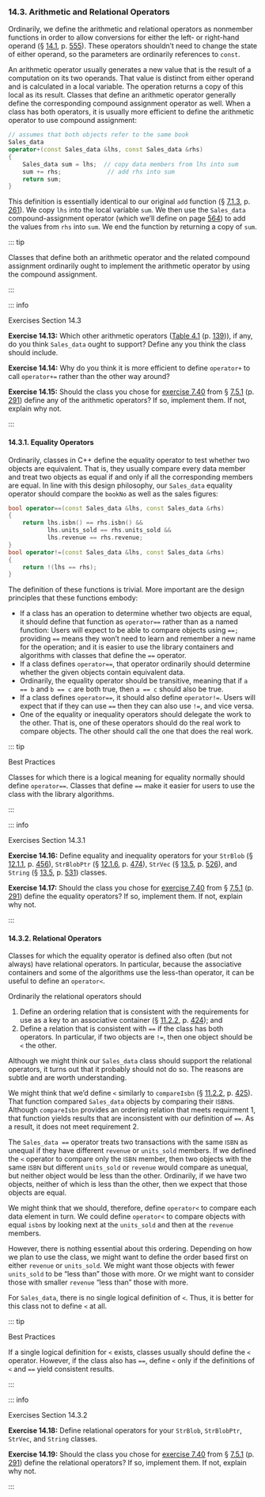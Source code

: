 <h3 id="filepos3595833">14.3. Arithmetic and Relational Operators</h3>
<p>Ordinarily, we define the arithmetic and relational operators as nonmember functions in order to allow conversions for either the left- or right-hand operand (§ <a href="130-14.1._basic_concepts.html#filepos3549336">14.1</a>, p. <a href="130-14.1._basic_concepts.html#filepos3549336">555</a>). These operators shouldn’t need to change the state of either operand, so the parameters are ordinarily references to <code>const</code>.</p>
<p>An arithmetic operator usually generates a new value that is the result of a computation on its two operands. That value is distinct from either operand and is calculated in a local variable. The operation returns a copy of this local as its result. Classes that define an arithmetic operator generally define the corresponding compound assignment operator as well. When a class has both operators, it is usually more efficient to define the arithmetic operator to use compound assignment:</p>

```c++
// assumes that both objects refer to the same book
Sales_data
operator+(const Sales_data &lhs, const Sales_data &rhs)
{
    Sales_data sum = lhs;  // copy data members from lhs into sum
    sum += rhs;             // add rhs into sum
    return sum;
}
```

<p>This definition is essentially identical to our original <code>add</code> function (§ <a href="073-7.1._defining_abstract_data_types.html#filepos1792181">7.1.3</a>, p. <a href="073-7.1._defining_abstract_data_types.html#filepos1792181">261</a>). We copy <code>lhs</code> into the local variable <code>sum</code>. We then use the <code>Sales_data</code> compound-assignment operator (which we’ll define on page <a href="133-14.4._assignment_operators.html#filepos3616357">564</a>) to add the values from <code>rhs</code> into <code>sum</code>. We end the function by returning a copy of <code>sum</code>.</p>

::: tip
<a id="filepos3599248"></a>
<p>Classes that define both an arithmetic operator and the related compound assignment ordinarily ought to implement the arithmetic operator by using the compound assignment.</p>
:::

::: info
<p>Exercises Section 14.3</p>
<p><strong>Exercise 14.13:</strong> Which other arithmetic operators (<a href="040-4.2._arithmetic_operators.html#filepos1028961">Table 4.1</a> (p. <a href="040-4.2._arithmetic_operators.html#filepos1028961">139</a>)), if any, do you think <code>Sales_data</code> ought to support? Define any you think the class should include.</p>
<p><strong>Exercise 14.14:</strong> Why do you think it is more efficient to define <code>operator+</code> to call <code>operator+=</code> rather than the other way around?</p>
<p><strong>Exercise 14.15:</strong> Should the class you chose for <a href="077-7.5._constructors_revisited.html#filepos1972067">exercise 7.40</a> from § <a href="077-7.5._constructors_revisited.html#filepos1953073">7.5.1</a> (p. <a href="077-7.5._constructors_revisited.html#filepos1953073">291</a>) define any of the arithmetic operators? If so, implement them. If not, explain why not.</p>
:::

<h4 id="filepos3601039">14.3.1. Equality Operators</h4>
<Badge type="info" text="Fundamental" />
<p>Ordinarily, classes in C++ define the equality operator to test whether two objects are equivalent. That is, they usually compare every data member and treat two objects as equal if and only if all the corresponding members are equal. In line with this design philosophy, our <code>Sales_data</code> equality operator should compare the <code>bookNo</code> as well as the sales figures:</p>

```c++
bool operator==(const Sales_data &lhs, const Sales_data &rhs)
{
    return lhs.isbn() == rhs.isbn() &&
           lhs.units_sold == rhs.units_sold &&
           lhs.revenue == rhs.revenue;
}
bool operator!=(const Sales_data &lhs, const Sales_data &rhs)
{
    return !(lhs == rhs);
}
```

<p>The definition of these functions is trivial. More important are the design principles that these functions embody:</p>
<ul>
    <li>If a class has an operation to determine whether two objects are equal, it should define that function as <code>operator==</code> rather than as a named function: Users will expect to be able to compare objects using <code>==;</code> providing <code>==</code> means they won’t need to learn and remember a new name for the operation; and it is easier to use the library containers and algorithms with classes that define the <code>==</code> operator.</li>
    <li>If a class defines <code>operator==</code>, that operator ordinarily should determine whether the given objects contain equivalent data.</li>
    <li><a id="filepos3603798"></a>Ordinarily, the equality operator should be transitive, meaning that if <code>a == b</code> and <code>b == c</code> are both true, then <code>a == c</code> should also be true.</li>
    <li>If a class defines <code>operator==</code>, it should also define <code>operator!=</code>. Users will expect that if they can use <code>==</code> then they can also use <code>!=</code>, and vice versa.</li>
    <li>One of the equality or inequality operators should delegate the work to the other. That is, one of these operators should do the real work to compare objects. The other should call the one that does the real work.</li>
</ul>

::: tip
<p>Best Practices</p>
<p>Classes for which there is a logical meaning for equality normally should define <code>operator==</code>. Classes that define <code>==</code> make it easier for users to use the class with the library algorithms.</p>
:::

::: info
<p>Exercises Section 14.3.1</p>
<p><strong>Exercise 14.16:</strong> Define equality and inequality operators for your <code>StrBlob</code> (§ <a href="114-12.1._dynamic_memory_and_smart_pointers.html#filepos2907541">12.1.1</a>, p. <a href="114-12.1._dynamic_memory_and_smart_pointers.html#filepos2907541">456</a>), <code>StrBlobPtr</code> (§ <a href="114-12.1._dynamic_memory_and_smart_pointers.html#filepos3062321">12.1.6</a>, p. <a href="114-12.1._dynamic_memory_and_smart_pointers.html#filepos3062321">474</a>), <code>StrVec</code> (§ <a href="125-13.5._classes_that_manage_dynamic_memory.html#filepos3380687">13.5</a>, p. <a href="125-13.5._classes_that_manage_dynamic_memory.html#filepos3380687">526</a>), and <code>String</code> (§ <a href="125-13.5._classes_that_manage_dynamic_memory.html#filepos3380687">13.5</a>, p. <a href="125-13.5._classes_that_manage_dynamic_memory.html#filepos3380687">531</a>) classes.</p>
<p><strong>Exercise 14.17:</strong> Should the class you chose for <a href="077-7.5._constructors_revisited.html#filepos1972067">exercise 7.40</a> from § <a href="077-7.5._constructors_revisited.html#filepos1953073">7.5.1</a> (p. <a href="077-7.5._constructors_revisited.html#filepos1953073">291</a>) define the equality operators? If so, implement them. If not, explain why not.</p>
:::

<h4 id="filepos3607012">14.3.2. Relational Operators</h4>
<Badge type="info" text="Fundamental" />
<p>Classes for which the equality operator is defined also often (but not always) have relational operators. In particular, because the associative containers and some of the algorithms use the less-than operator, it can be useful to define an <code>operator&lt;</code>.</p>
<p>Ordinarily the relational operators should</p>
<ol>
    <li>Define an ordering relation that is consistent with the requirements for use as a key to an associative container (§ <a href="108-11.2._overview_of_the_associative_containers.html#filepos2751456">11.2.2</a>, p. <a href="108-11.2._overview_of_the_associative_containers.html#filepos2751456">424</a>); and</li>
    <li>Define a relation that is consistent with <code>==</code> if the class has both operators. In particular, if two objects are <code>!=</code>, then one object should be <code>&lt;</code> the other.</li>
</ol>

<Badge type="warning" text="Tricky" />
<p>Although we might think our <code>Sales_data</code> class should support the relational operators, it turns out that it probably should not do so. The reasons are subtle and are worth understanding.</p>
<p>We might think that we’d define <code>&lt;</code> similarly to <code>compareIsbn</code> (§ <a href="108-11.2._overview_of_the_associative_containers.html#filepos2751456">11.2.2</a>, p. <a href="108-11.2._overview_of_the_associative_containers.html#filepos2751456">425</a>). That function compared <code>Sales_data</code> objects by comparing their <small>ISBN</small>s. Although <code>compareIsbn</code> provides an ordering relation that meets requirment 1, that function yields results that are inconsistent with our definition of <code>==</code>. As a result, it does not meet requirement 2.</p>
<p>The <code>Sales_data ==</code> operator treats two transactions with the same <small>ISBN</small> as unequal if they have different <code>revenue</code> or <code>units_sold</code> members. If we defined <a id="filepos3609993"></a>the <code>&lt;</code> operator to compare only the <small>ISBN</small> member, then two objects with the same <small>ISBN</small> but different <code>units_sold</code> or <code>revenue</code> would compare as unequal, but neither object would be less than the other. Ordinarily, if we have two objects, neither of which is less than the other, then we expect that those objects are equal.</p>
<p>We might think that we should, therefore, define <code>operator&lt;</code> to compare each data element in turn. We could define <code>operator&lt;</code> to compare objects with equal <code>isbn</code>s by looking next at the <code>units_sold</code> and then at the <code>revenue</code> members.</p>
<p>However, there is nothing essential about this ordering. Depending on how we plan to use the class, we might want to define the order based first on either <code>revenue</code> or <code>units_sold</code>. We might want those objects with fewer <code>units_sold</code> to be “less than” those with more. Or we might want to consider those with smaller <code>revenue</code> “less than” those with more.</p>
<p>For <code>Sales_data</code>, there is no single logical definition of <code>&lt;</code>. Thus, it is better for this class not to define <code>&lt;</code> at all.</p>

::: tip
<p>Best Practices</p>
<p>If a single logical definition for <code>&lt;</code> exists, classes usually should define the <code>&lt;</code> operator. However, if the class also has <code>==</code>, define <code>&lt;</code> only if the definitions of <code>&lt;</code> and <code>==</code> yield consistent results.</p>
:::

::: info
<p>Exercises Section 14.3.2</p>
<p><strong>Exercise 14.18:</strong> Define relational operators for your <code>StrBlob</code>, <code>StrBlobPtr</code>, <code>StrVec</code>, and <code>String</code> classes.</p>
<p><strong>Exercise 14.19:</strong> Should the class you chose for <a href="077-7.5._constructors_revisited.html#filepos1972067">exercise 7.40</a> from § <a href="077-7.5._constructors_revisited.html#filepos1953073">7.5.1</a> (p. <a href="077-7.5._constructors_revisited.html#filepos1953073">291</a>) define the relational operators? If so, implement them. If not, explain why not.</p>
:::
